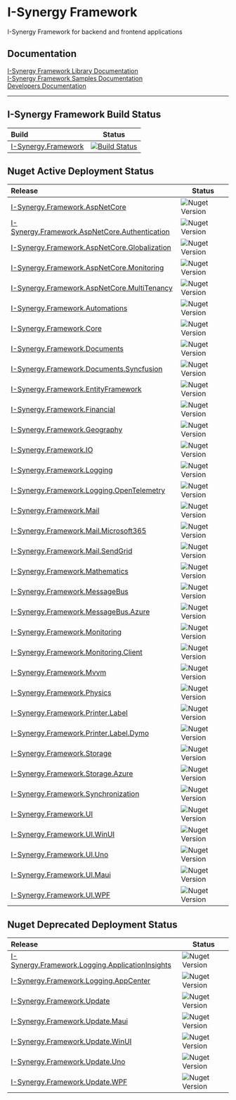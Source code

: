 # I-Synergy Framework
I-Synergy Framework for backend and frontend applications

## Documentation
 [I-Synergy Framework Library Documentation](https://dev.azure.com/i-synergy/I-Synergy.Framework/_wiki/wikis/Libraries)\
  [I-Synergy Framework Samples Documentation](https://dev.azure.com/i-synergy/I-Synergy.Framework/_wiki/wikis/Samples)\
 [Developers Documentation](https://dev.azure.com/i-synergy/I-Synergy.Framework/_wiki/wikis/Developers)
___
## I-Synergy Framework Build Status

| Build | Status |
|:---|---|
| [I-Synergy.Framework](https://github.com/I-Synergy/I-Synergy.Framework) | [![Build Status](https://dev.azure.com/i-synergy/I-Synergy.Framework/_apis/build/status/I-Synergy.Framework?branchName=main)](https://dev.azure.com/i-synergy/I-Synergy.Framework/_build/latest?definitionId=172&branchName=main)|

## Nuget Active Deployment Status
| Release | Status |
|:---|---|
| [I-Synergy.Framework.AspNetCore](https://www.nuget.org/packages/I-Synergy.Framework.AspNetCore/) | ![Nuget Version](https://img.shields.io/nuget/vpre/I-Synergy.Framework.AspNetCore) |
| [I-Synergy.Framework.AspNetCore.Authentication](https://www.nuget.org/packages/I-Synergy.Framework.AspNetCore.Authentication/) | ![Nuget Version](https://img.shields.io/nuget/vpre/I-Synergy.Framework.AspNetCore.Authentication) |
| [I-Synergy.Framework.AspNetCore.Globalization](https://www.nuget.org/packages/I-Synergy.Framework.AspNetCore.Globalization/) | ![Nuget Version](https://img.shields.io/nuget/vpre/I-Synergy.Framework.AspNetCore.Globalization) |
| [I-Synergy.Framework.AspNetCore.Monitoring](https://www.nuget.org/packages/I-Synergy.Framework.AspNetCore.Monitoring/) | ![Nuget Version](https://img.shields.io/nuget/vpre/I-Synergy.Framework.AspNetCore.Monitoring) |
| [I-Synergy.Framework.AspNetCore.MultiTenancy](https://www.nuget.org/packages/I-Synergy.Framework.AspNetCore.MultiTenancy/) | ![Nuget Version](https://img.shields.io/nuget/vpre/I-Synergy.Framework.AspNetCore.MultiTenancy) |
| [I-Synergy.Framework.Automations](https://www.nuget.org/packages/I-Synergy.Framework.Automations/) | ![Nuget Version](https://img.shields.io/nuget/vpre/I-Synergy.Framework.Automations) |
| [I-Synergy.Framework.Core](https://www.nuget.org/packages/I-Synergy.Framework.Core/) | ![Nuget Version](https://img.shields.io/nuget/vpre/I-Synergy.Framework.Core) |
| [I-Synergy.Framework.Documents](https://www.nuget.org/packages/I-Synergy.Framework.Documents/) | ![Nuget Version](https://img.shields.io/nuget/vpre/I-Synergy.Framework.Documents) |
| [I-Synergy.Framework.Documents.Syncfusion](https://www.nuget.org/packages/I-Synergy.Framework.Documents.Syncfusion/) | ![Nuget Version](https://img.shields.io/nuget/vpre/I-Synergy.Framework.Documents.Syncfusion) |
| [I-Synergy.Framework.EntityFramework](https://www.nuget.org/packages/I-Synergy.Framework.EntityFramework/) | ![Nuget Version](https://img.shields.io/nuget/vpre/I-Synergy.Framework.EntityFramework) |
| [I-Synergy.Framework.Financial](https://www.nuget.org/packages/I-Synergy.Framework.Financial/) | ![Nuget Version](https://img.shields.io/nuget/vpre/I-Synergy.Framework.Financial) |
| [I-Synergy.Framework.Geography](https://www.nuget.org/packages/I-Synergy.Framework.Geography/) | ![Nuget Version](https://img.shields.io/nuget/vpre/I-Synergy.Framework.Geography) |
| [I-Synergy.Framework.IO](https://www.nuget.org/packages/I-Synergy.Framework.IO/) | ![Nuget Version](https://img.shields.io/nuget/vpre/I-Synergy.Framework.IO) |
| [I-Synergy.Framework.Logging](https://www.nuget.org/packages/I-Synergy.Framework.Logging/) | ![Nuget Version](https://img.shields.io/nuget/vpre/I-Synergy.Framework.Logging) |
| [I-Synergy.Framework.Logging.OpenTelemetry](https://www.nuget.org/packages/I-Synergy.Framework.Logging.OpenTelemetry/) | ![Nuget Version](https://img.shields.io/nuget/vpre/I-Synergy.Framework.Logging.OpenTelemetry) |
| [I-Synergy.Framework.Mail](https://www.nuget.org/packages/I-Synergy.Framework.Mail/) | ![Nuget Version](https://img.shields.io/nuget/vpre/I-Synergy.Framework.Mail) |
| [I-Synergy.Framework.Mail.Microsoft365](https://www.nuget.org/packages/I-Synergy.Framework.Mail.Microsoft365/) | ![Nuget Version](https://img.shields.io/nuget/vpre/I-Synergy.Framework.Mail.Microsoft365) |
| [I-Synergy.Framework.Mail.SendGrid](https://www.nuget.org/packages/I-Synergy.Framework.Mail.SendGrid/) | ![Nuget Version](https://img.shields.io/nuget/vpre/I-Synergy.Framework.Mail.SendGrid) |
| [I-Synergy.Framework.Mathematics](https://www.nuget.org/packages/I-Synergy.Framework.Mathematics/) | ![Nuget Version](https://img.shields.io/nuget/vpre/I-Synergy.Framework.Mathematics) |
| [I-Synergy.Framework.MessageBus](https://www.nuget.org/packages/I-Synergy.Framework.MessageBus/) | ![Nuget Version](https://img.shields.io/nuget/vpre/I-Synergy.Framework.MessageBus) |
| [I-Synergy.Framework.MessageBus.Azure](https://www.nuget.org/packages/I-Synergy.Framework.MessageBus.Azure/) | ![Nuget Version](https://img.shields.io/nuget/vpre/I-Synergy.Framework.MessageBus.Azure) |
| [I-Synergy.Framework.Monitoring](https://www.nuget.org/packages/I-Synergy.Framework.Monitoring/) | ![Nuget Version](https://img.shields.io/nuget/vpre/I-Synergy.Framework.Monitoring) |
| [I-Synergy.Framework.Monitoring.Client](https://www.nuget.org/packages/I-Synergy.Framework.Monitoring.Client/) | ![Nuget Version](https://img.shields.io/nuget/vpre/I-Synergy.Framework.Monitoring.Client) |
| [I-Synergy.Framework.Mvvm](https://www.nuget.org/packages/I-Synergy.Framework.Mvvm/) | ![Nuget Version](https://img.shields.io/nuget/vpre/I-Synergy.Framework.Mvvm) |
| [I-Synergy.Framework.Physics](https://www.nuget.org/packages/I-Synergy.Framework.Physics/) | ![Nuget Version](https://img.shields.io/nuget/vpre/I-Synergy.Framework.Physics) |
| [I-Synergy.Framework.Printer.Label](https://www.nuget.org/packages/I-Synergy.Framework.Printer.Label/) | ![Nuget Version](https://img.shields.io/nuget/vpre/I-Synergy.Framework.Printer.Label) |
| [I-Synergy.Framework.Printer.Label.Dymo](https://www.nuget.org/packages/I-Synergy.Framework.Printer.Label.Dymo/) | ![Nuget Version](https://img.shields.io/nuget/vpre/I-Synergy.Framework.Printer.Label.Dymo) |
| [I-Synergy.Framework.Storage](https://www.nuget.org/packages/I-Synergy.Framework.Storage/) | ![Nuget Version](https://img.shields.io/nuget/vpre/I-Synergy.Framework.Storage) |
| [I-Synergy.Framework.Storage.Azure](https://www.nuget.org/packages/I-Synergy.Framework.Storage.Azure/) | ![Nuget Version](https://img.shields.io/nuget/vpre/I-Synergy.Framework.Storage.Azure) |
| [I-Synergy.Framework.Synchronization](https://www.nuget.org/packages/I-Synergy.Framework.Synchronization/) | ![Nuget Version](https://img.shields.io/nuget/vpre/I-Synergy.Framework.Synchronization) |
| [I-Synergy.Framework.UI](https://www.nuget.org/packages/I-Synergy.Framework.UI/) | ![Nuget Version](https://img.shields.io/nuget/vpre/I-Synergy.Framework.UI) |
| [I-Synergy.Framework.UI.WinUI](https://www.nuget.org/packages/I-Synergy.Framework.UI.WinUI/) | ![Nuget Version](https://img.shields.io/nuget/vpre/I-Synergy.Framework.UI.WinUI) |
| [I-Synergy.Framework.UI.Uno](https://www.nuget.org/packages/I-Synergy.Framework.UI.Uno/) | ![Nuget Version](https://img.shields.io/nuget/vpre/I-Synergy.Framework.UI.Uno) |
| [I-Synergy.Framework.UI.Maui](https://www.nuget.org/packages/I-Synergy.Framework.UI.Maui/) | ![Nuget Version](https://img.shields.io/nuget/vpre/I-Synergy.Framework.UI.Maui) |
| [I-Synergy.Framework.UI.WPF](https://www.nuget.org/packages/I-Synergy.Framework.UI.WPF/) | ![Nuget Version](https://img.shields.io/nuget/vpre/I-Synergy.Framework.UI.WPF) |


## Nuget Deprecated Deployment Status
| Release | Status |
|:---|---|
| [I-Synergy.Framework.Logging.ApplicationInsights](https://www.nuget.org/packages/I-Synergy.Framework.Logging.ApplicationInsights/) | ![Nuget Version](https://img.shields.io/nuget/vpre/I-Synergy.Framework.Logging.ApplicationInsights) |
| [I-Synergy.Framework.Logging.AppCenter](https://www.nuget.org/packages/I-Synergy.Framework.Logging.AppCenter/) | ![Nuget Version](https://img.shields.io/nuget/vpre/I-Synergy.Framework.Logging.AppCenter) |
| [I-Synergy.Framework.Update](https://www.nuget.org/packages/I-Synergy.Framework.Update/) | ![Nuget Version](https://img.shields.io/nuget/vpre/I-Synergy.Framework.Update) |
| [I-Synergy.Framework.Update.Maui](https://www.nuget.org/packages/I-Synergy.Framework.Update.Maui/) | ![Nuget Version](https://img.shields.io/nuget/vpre/I-Synergy.Framework.Update.Maui) |
| [I-Synergy.Framework.Update.WinUI](https://www.nuget.org/packages/I-Synergy.Framework.Update.WinUI/) | ![Nuget Version](https://img.shields.io/nuget/vpre/I-Synergy.Framework.Update.WinUI) |
| [I-Synergy.Framework.Update.Uno](https://www.nuget.org/packages/I-Synergy.Framework.Update.Uno/) | ![Nuget Version](https://img.shields.io/nuget/vpre/I-Synergy.Framework.Update.Uno) |
| [I-Synergy.Framework.Update.WPF](https://www.nuget.org/packages/I-Synergy.Framework.Update.WPF/) | ![Nuget Version](https://img.shields.io/nuget/vpre/I-Synergy.Framework.Update.WPF) |